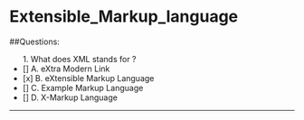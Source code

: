 # Extensible_Markup_language

##Questions:
<ul>
1. What does XML stands for ?
<li>[] A. eXtra Modern Link
<li>[x] B. eXtensible Markup Language
<li>[] C. Example Markup Language
<li>[] D. X-Markup Language
</ul>
<hr />

